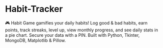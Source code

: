 # Habit-Tracker
🎮 Habit Game gamifies your daily habits! Log good &amp; bad habits, earn points, track streaks, level up, view monthly progress, and see daily stats in a pie chart. Secure your data with a PIN. Built with Python, Tkinter, MongoDB, Matplotlib &amp; Pillow.

